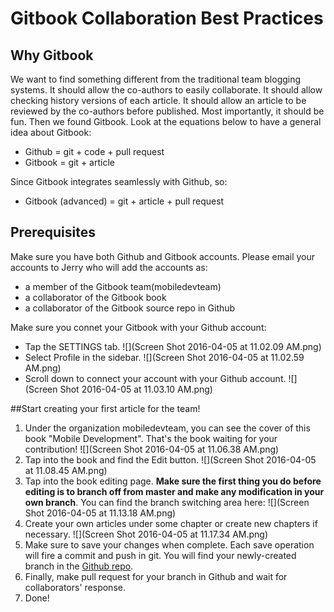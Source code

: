 # Gitbook Collaboration Best Practices


## Why Gitbook

We want to find something different from the traditional team blogging systems.
It should allow the co-authors to easily collaborate. 
It should allow checking history versions of each article.
It should allow an article to be reviewed by the co-authors before published.
Most importantly, it should be fun.
Then we found Gitbook.
Look at the equations below to have a general idea about Gitbook:
* Github = git + code + pull request
* Gitbook = git + article

Since Gitbook integrates seamlessly with Github, so:
* Gitbook (advanced) = git + article + pull request

## Prerequisites

Make sure you have both Github and Gitbook accounts. Please email your accounts to Jerry who will add the accounts as:
* a member of the Gitbook team(mobiledevteam)
* a collaborator of the Gitbook book
* a collaborator of the Gitbook source repo in Github

Make sure you connet your Gitbook with your Github account:
* Tap the SETTINGS tab.
![](Screen Shot 2016-04-05 at 11.02.09 AM.png)
* Select Profile in the sidebar.
![](Screen Shot 2016-04-05 at 11.02.59 AM.png)
* Scroll down to connect your account with your Github account.
![](Screen Shot 2016-04-05 at 11.03.10 AM.png)

##Start creating your first article for the team!

1. Under the organization mobiledevteam, you can see the cover of this book "Mobile Development". That's the book waiting for your contribution!
![](Screen Shot 2016-04-05 at 11.06.38 AM.png)
2. Tap into the book and find the Edit button.
![](Screen Shot 2016-04-05 at 11.08.45 AM.png)
3. Tap into the book editing page. **Make sure the first thing you do before editing is to branch off from master and make any modification in your own branch**. You can find the branch switching area here:
![](Screen Shot 2016-04-05 at 11.13.18 AM.png)
4. Create your own articles under some chapter or create new chapters if necessary.
![](Screen Shot 2016-04-05 at 11.17.34 AM.png)
5. Make sure to save your changes when complete. Each save operation will fire a commit and push in git. You will find your newly-created branch in the [Github repo](https://github.com/iosjerryxiao/mobile-development).
6. Finally, make pull request for your branch in Github and wait for collaborators' response.
7. Done!











